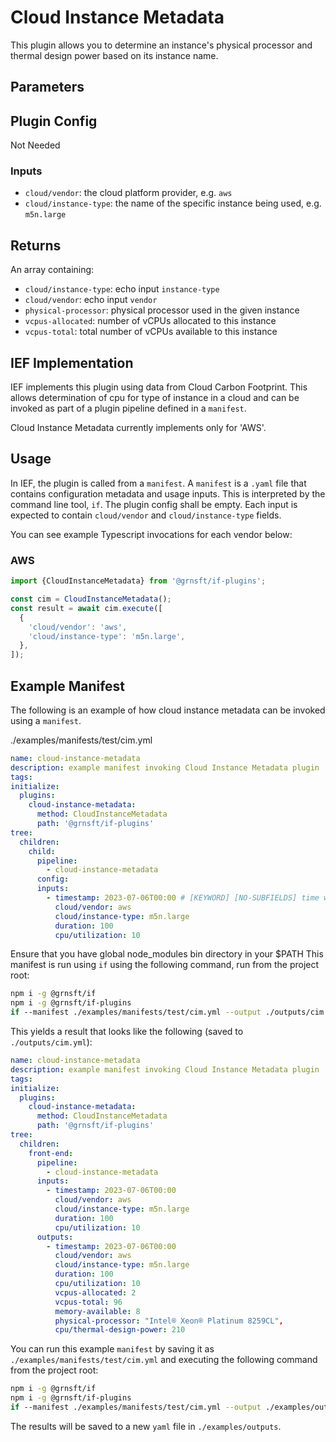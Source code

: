 # Cloud Instance Metadata

This plugin allows you to determine an instance's physical processor and thermal design power based on its instance name.

## Parameters

## Plugin Config

Not Needed

### Inputs

- `cloud/vendor`: the cloud platform provider, e.g. `aws`
- `cloud/instance-type`: the name of the specific instance being used, e.g. `m5n.large`

## Returns

An array containing:

- `cloud/instance-type`: echo input `instance-type`
- `cloud/vendor`: echo input `vendor`
- `physical-processor`: physical processor used in the given instance
- `vcpus-allocated`: number of vCPUs allocated to this instance
- `vcpus-total`: total number of vCPUs available to this instance

## IEF Implementation

IEF implements this plugin using data from Cloud Carbon Footprint. This allows determination of cpu for type of instance in a cloud and can be invoked as part of a plugin pipeline defined in a `manifest`.

Cloud Instance Metadata currently implements only for 'AWS'.

## Usage

In IEF, the plugin is called from a `manifest`. A `manifest` is a `.yaml` file that contains configuration metadata and usage inputs. This is interpreted by the command line tool, `if`. The plugin config shall be empty. Each input is expected to contain `cloud/vendor` and `cloud/instance-type` fields.

You can see example Typescript invocations for each vendor below:

### AWS

```typescript
import {CloudInstanceMetadata} from '@grnsft/if-plugins';

const cim = CloudInstanceMetadata();
const result = await cim.execute([
  {
    'cloud/vendor': 'aws',
    'cloud/instance-type': 'm5n.large',
  },
]);
```

## Example Manifest

The following is an example of how cloud instance metadata can be invoked using a `manifest`.

./examples/manifests/test/cim.yml

```yaml
name: cloud-instance-metadata
description: example manifest invoking Cloud Instance Metadata plugin
tags:
initialize:
  plugins:
    cloud-instance-metadata:
      method: CloudInstanceMetadata
      path: '@grnsft/if-plugins'
tree:
  children:
    child:
      pipeline:
        - cloud-instance-metadata
      config:
      inputs:
        - timestamp: 2023-07-06T00:00 # [KEYWORD] [NO-SUBFIELDS] time when measurement occurred
          cloud/vendor: aws
          cloud/instance-type: m5n.large
          duration: 100
          cpu/utilization: 10
```

Ensure that you have global node_modules bin directory in your $PATH
This manifest is run using `if` using the following command, run from
the project root:

```sh
npm i -g @grnsft/if
npm i -g @grnsft/if-plugins
if --manifest ./examples/manifests/test/cim.yml --output ./outputs/cim.yml
```

This yields a result that looks like the following (saved to `./outputs/cim.yml`):

```yaml
name: cloud-instance-metadata
description: example manifest invoking Cloud Instance Metadata plugin
tags:
initialize:
  plugins:
    cloud-instance-metadata:
      method: CloudInstanceMetadata
      path: '@grnsft/if-plugins'
tree:
  children:
    front-end:
      pipeline:
        - cloud-instance-metadata
      inputs:
        - timestamp: 2023-07-06T00:00
          cloud/vendor: aws
          cloud/instance-type: m5n.large
          duration: 100
          cpu/utilization: 10
      outputs:
        - timestamp: 2023-07-06T00:00
          cloud/vendor: aws
          cloud/instance-type: m5n.large
          duration: 100
          cpu/utilization: 10
          vcpus-allocated: 2
          vcpus-total: 96
          memory-available: 8
          physical-processor: "Intel® Xeon® Platinum 8259CL",
          cpu/thermal-design-power: 210
```

You can run this example `manifest` by saving it as `./examples/manifests/test/cim.yml` and executing the following command from the project root:

```sh
npm i -g @grnsft/if
npm i -g @grnsft/if-plugins
if --manifest ./examples/manifests/test/cim.yml --output ./examples/outputs/cim.yml
```

The results will be saved to a new `yaml` file in `./examples/outputs`.
